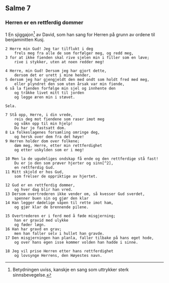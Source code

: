 ## Salme 7

### Herren er en rettferdig dommer

1 En sjiggajon[^1] av David, som han sang for Herren på grunn av ordene til benjaminitten Kusj. 

    2 Herre min Gud! Jeg tar tilflukt i deg 
        frels meg fra alle de som forfølger meg, og redd meg,
    3 for at ikke fienden skal rive sjelen min i filler som en løve;
        rive i stykker, uten at noen redder meg!

    4 Herre, min Gud! Dersom jeg har gjort dette, 
        dersom det er urett i mine hender,
    5 dersom jeg har gjengjeldt den med ondt som holdt fred med meg, 
        eller plyndret den som uten årsak var min fiende,
    6 så la fienden forfølge min sjel og innhente den 
        og tråkke livet mitt til jorden 
        og legge æren min i støvet. 
        
    Sela.

    7 Stå opp, Herre, i din vrede, 
        reis deg mot fiendene som raser imot meg
        og våkn opp til min hjelp! 
        Du har jo fastsatt dom.
    8 La folkeslagenes forsamling omringe deg, 
        og hersk over dem fra det høye!
    9 Herren holder dom over folkene; 
        døm meg, Herre, etter min rettferdighet 
        og etter uskylden som er i meg!

    10 Men la de ugudeliges ondskap få ende og den rettferdige stå fast! 
        Du er jo den som prøver hjerter og sinn[^2], 
        en rettferdig Gud.
    11 Mitt skjold er hos Gud, 
        som frelser de oppriktige av hjertet.

    12 Gud er en rettferdig dommer, 
        og hver dag blir han vred.
    13 Dersom overtrederen ikke vender om, så kvesser Gud sverdet,
        spenner buen sin og gjør den klar
    14 Han legger dødelige våpen til rette imot ham,
        og gjør klar de brennende pilene.

    15 Overtrederen er i ferd med å føde misgjerning; 
        han er gravid med ulykke 
        og føder løgn.
    16 Han har gravd en grav; 
        men han faller selv i hullet han gravde.
    17 Den misgjerningen han planla, faller tilbake på hans eget hode, 
        og over hans egen isse kommer volden han hadde i sinne.

    18 Jeg vil prise Herren etter hans rettferdighet 
        og lovsynge Herrens, den Høyestes navn.

[^1]: Betydningen uviss, kanskje en sang som uttrykker sterk sinnsbevegelse.
[^2]: Bokstavelig: Nyrer